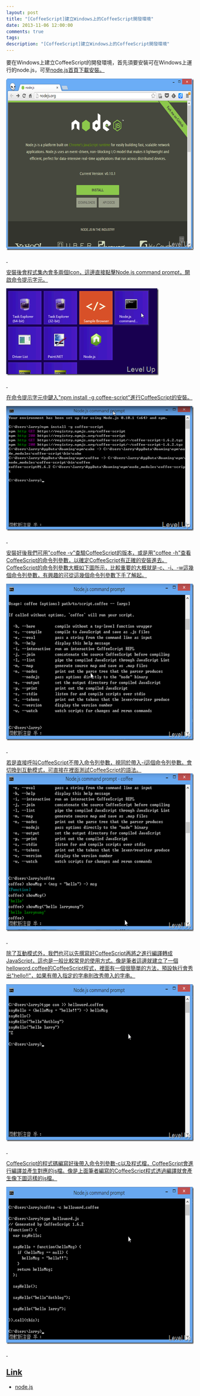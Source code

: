```yaml
---
layout: post
title: "[CoffeeScript]建立Windows上的CoffeeScript開發環境"
date: 2013-11-06 12:00:00
comments: true
tags: 
description: "[CoffeeScript]建立Windows上的CoffeeScript開發環境"
---
```

<p>
	要在Windows上建立CoffeeScript的開發環境，首先須要安裝可在Windows上運行的node.js</a>，可至<a href="http://nodejs.org/" target="_blank">node.js首頁下載安裝。</p>
<p>
	<img alt="image" border="0" height="461" src="\images\posts\dae8a8f2-99a2-4198-a927-efc6766075d0\image_thumb_7.png" style="border-top: 0px; border-right: 0px; border-bottom: 0px; border-left: 0px" width="644" /></p>
<p>
	 </p>
<p>
	安裝後會程式集內會多兩個Icon，這邊直接點擊Node.js command prompt，開啟命令提示字元。</p>
<p>
	<img alt="image" border="0" height="234" src="\images\posts\dae8a8f2-99a2-4198-a927-efc6766075d0\image_thumb_1.png" style="border-top: 0px; border-right: 0px; border-bottom: 0px; border-left: 0px" width="410" /></p>
<p>
	 </p>
<p>
	在命令提示字元中鍵入"npm install -g coffee-script"進行CoffeeScript的安裝。</p>
<p>
	<img alt="image" border="0" height="335" src="\images\posts\dae8a8f2-99a2-4198-a927-efc6766075d0\image_thumb_2.png" style="border-top: 0px; border-right: 0px; border-bottom: 0px; border-left: 0px" width="508" /></p>
<p>
	 </p>
<p>
	安裝好後我們可用"coffee -v"查驗CoffeeScript的版本，或是用"coffee -h"查看CoffeeScript的命令列參數，以確定CoffeeScript有正確的安裝進去。CoffeeScript的命令列參數大概如下圖所示，比較重要的大概就是-c、-i、-w這幾個命令列參數，有興趣的可從這幾個命令列參數下手了解起。</p>
<p>
	<img alt="image" border="0" height="421" src="\images\posts\dae8a8f2-99a2-4198-a927-efc6766075d0\image_thumb_5.png" style="border-top: 0px; border-right: 0px; border-bottom: 0px; border-left: 0px" width="644" /></p>
<p>
	 </p>
<p>
	若是直接呼叫CoffeeScript不帶入命令列參數，視同於帶入-i這個命令列參數。會切換到互動模式，可直接在裡面測試CoffeeScript的語法。<img alt="image" border="0" height="424" src="\images\posts\dae8a8f2-99a2-4198-a927-efc6766075d0\image_thumb_6.png" style="border-top: 0px; border-right: 0px; border-bottom: 0px; border-left: 0px" width="644" /></p>
<p>
	 </p>
<p>
	除了互動模式外，我們也可以先撰寫好CoffeeScript再將之進行編譯轉成JavaScript，這也是一般比較常見的使用方式。像是筆者這邊就建立了一個helloword.coffee的CoffeeScript程式，裡面有一個很簡單的方法，預設執行會秀出"hello!!"，如果有帶入指定的字串則改秀帶入的字串。</p>
<p>
	<img alt="image" border="0" height="422" src="\images\posts\dae8a8f2-99a2-4198-a927-efc6766075d0\image_thumb_3.png" style="border-top: 0px; border-right: 0px; border-bottom: 0px; border-left: 0px" width="644" /></p>
<p>
	 </p>
<p>
	CoffeeScript的程式碼編寫好後帶入命令列參數-c以及程式檔，CoffeeScript會進行編譯並產生對應的js檔。像是上面筆者編寫的CoffeeScript程式透過編譯就會產生像下圖這樣的js檔。</p>
<p>
	<img alt="image" border="0" height="422" src="\images\posts\dae8a8f2-99a2-4198-a927-efc6766075d0\image_thumb_4.png" style="border-top: 0px; border-right: 0px; border-bottom: 0px; border-left: 0px" width="644" /></p>
<p>
	 </p>
<h2>
	Link</h2>
<ul>
	<li>
		node.js</li>
</ul>
